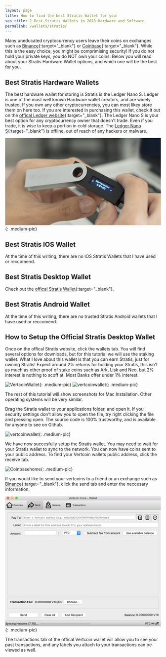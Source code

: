 ```yaml
---
layout: page
title: How to find the best Stratis Wallet for you!
seo_title: 2 Best Stratis Wallets in 2018 Hardware and Software
permalink: /wallets/stratis/
---
```


Many uneducated cryptocurrency users leave their coins on exchanges such as [Binance](https://www.binance.com/?ref=18991911){:target="_blank"} or [Coinbase](https://www.coinbase.com/join/53bc38a3b11f6623df000004){:target="_blank"}. While this is the easy choice, you might be comprimising security! If you do not hold your private keys, you do NOT own your coins. Below you will read about your Stratis Hardware Wallet options, and which one will be the best for you. 


## Best Stratis Hardware Wallets

The best hardware wallet for storing is Stratis is the Ledger Nano S. Ledger is one of the most well known Hardware wallet creators, and are widely trusted. If you own any other cryptocurrencies, you can most likey store them on here too. If you are interested in purchasing this wallet, check it out on the [offical Ledger website](https://www.ledgerwallet.com/r/607d
){:target="_blank"}. The Ledger Nano S is your best option for any cryptocurrency owner that doesn't trade. Even if you trade, it is wise to keep a portion in cold storage. The [Ledger Nano S](https://www.ledgerwallet.com/r/607d){:target="_blank"} is offline, out of reach of any hackers or malware. 

![Coinbasehome](/img/ledger.png){: .medium-pic}


## Best Stratis IOS Wallet

At the time of this writing, there are no IOS Stratis Wallets that I have used or reccomend.

## Best Stratis Desktop Wallet

Check out the [offical Stratis Wallet](https://stratisplatform.com/wallets/){:target="_blank"}.

## Best Stratis Android Wallet

At the time of this writing, there are no trusted Stratis Android wallets that I have used or reccomend.


## How to Setup the Official Stratis Desktop Wallet

Once on the offical Stratis website, click the wallets tab. You will find several options for downloads, but for this tutorial we will use the staking wallet. What I love about this wallet is that you can earn Stratis, just for owning Stratis! Expect around 2% returns for holding your Stratis, this isn't as much as other proof of stake coins such as Ark, Lisk and Neo, but 2% interest is nothing to scoff at. Most Banks offer under 1% interest. 

![VertcoinWallet](/img/stratis1.png){: .medium-pic}
![vertcoinwallet](/img/stratis2.png){: .medium-pic}

The rest of this tutorial will show screenshots for Mac Installation. Other operating systems will be very similar. 

Drag the Stratis wallet to your applications folder, and  open it. If you security settings don't allow you to open the file, try right clicking the file and pressing open. The source code is 100% trustworthy, and is available for anyone to see on Github.

![vertcoinwallet](/img/stratis3.png){: .medium-pic}

We have now succesfully setup the Stratis wallet. You may need to wait for your Stratis wallet to sync to the network. You can now have coins sent to your public address. To find your Vertcoin wallets public address, click the receive tab.

![Coinbasehome](/img/vertcoinreceive.png){: .medium-pic}

If you would like to send your vertcoins to a friend or an exchange such as [Binance](https://www.binance.com/?ref=18991911){:target="_blank"}, click the send tab and enter the neccesary information.


![Coinbasehome](/img/vertcoinsend.png){: .medium-pic}

The transactions tab of the offical Vertcoin wallet will allow you to see your past transactions, and any labels you attach to your transactions can be viewed as well.
